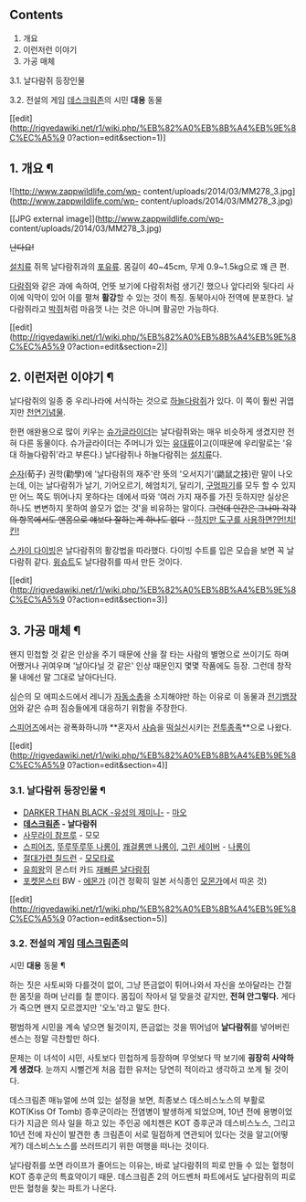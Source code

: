 ## Contents

    

1. 개요 
2. 이런저런 이야기 
3. 가공 매체 
    

3.1. 날다람쥐 등장인물

3.2. 전설의 게임 [데스크림존](%EB%8D%B0%EC%8A%A4%ED%81%AC%EB%A6%BC%EC%A1%B4.md)의 시민
**대용** 동물

[[edit](http://rigvedawiki.net/r1/wiki.php/%EB%82%A0%EB%8B%A4%EB%9E%8C%EC%A5%9
0?action=edit&section=1)]

## 1. 개요 ¶

![http://www.zappwildlife.com/wp-
content/uploads/2014/03/MM278_3.jpg](http://www.zappwildlife.com/wp-
content/uploads/2014/03/MM278_3.jpg)

[[JPG external image]](http://www.zappwildlife.com/wp-
content/uploads/2014/03/MM278_3.jpg)

  
  

<del>난다요!</del>

  

[설치류](%EC%84%A4%EC%B9%98%EB%A5%98.md) 쥐목 날다람쥐과의
[포유류](%ED%8F%AC%EC%9C%A0%EB%A5%98.md). 몸길이 40~45cm, 무게 0.9~1.5kg으로 꽤 큰 편.

  

[다람쥐](%EB%8B%A4%EB%9E%8C%EC%A5%90.md)와 같은 과에 속하여, 언뜻 보기에 다람쥐처럼 생기긴 했으나 앞다리와
뒷다리 사이에 익막이 있어 이를 펼쳐 **활강**할 수 있는 것이 특징. 동북아시아 전역에 분포한다. 날다람쥐라고
[박쥐](%EB%B0%95%EC%A5%90.md)처럼 마음껏 나는 것은 아니며 활공만 가능하다.

  

[[edit](http://rigvedawiki.net/r1/wiki.php/%EB%82%A0%EB%8B%A4%EB%9E%8C%EC%A5%9
0?action=edit&section=2)]

## 2. 이런저런 이야기 ¶

날다람쥐의 일종 중 우리나라에 서식하는 것으로
[하늘다람쥐](%ED%95%98%EB%8A%98%EB%8B%A4%EB%9E%8C%EC%A5%90.md)가 있다. 이 쪽이 훨씬 귀엽지만
[천연기념물](%EC%B2%9C%EC%97%B0%EA%B8%B0%EB%85%90%EB%AC%BC.md).

  

한편 애완용으로 많이 키우는
[슈가글라이더](%EC%8A%88%EA%B0%80%EA%B8%80%EB%9D%BC%EC%9D%B4%EB%8D%94.md)는 날다람쥐와는
매우 비슷하게 생겼지만 전혀 다른 동물이다. 슈가글라이더는 주머니가 있는
[유대류](%EC%9C%A0%EB%8C%80%EB%A5%98.md)이고(이때문에 우리말로는 '유대 하늘다람쥐'라고 부른다.) 날다람쥐나
하늘다람쥐는 [설치류](%EC%84%A4%EC%B9%98%EB%A5%98.md)다.

  

[순자](%EC%88%9C%EC%9E%90.md)(荀子) 권학(勸學)에 '날다람쥐의 재주'란 뜻의 '오서지기'(鼯鼠之技)란 말이
나오는데, 이는 날다람쥐가 날기, 기어오르기, 헤엄치기, 달리기,
[구멍파기](%EA%B5%AC%EB%A9%8D%ED%8C%8C%EA%B8%B0.md)를 모두 할 수 있지만 어느 쪽도 뛰어나지 못하다는
데에서 따와 '여러 가지 재주를 가진 듯하지만 실상은 하나도 변변하지 못하여 쓸모가 없는 것'을 비유하는 말이다. <del>그런데 인간은
그나마 각각의 항목에서도 맨몸으로 얘보다 잘하는게 하나도 없다</del> \--[하지만 도구를 사용하면?먼!치!킨!](%EB%93%9C%EB%9D%BC%EA%B5%B0%20%EB%86%80%EC%9D%B4.md)

  

[스카이 다이빙](%EC%8A%A4%EC%B9%B4%EC%9D%B4%20%EB%8B%A4%EC%9D%B4%EB%B9%99.md)은
날다람쥐의 활강법을 따라했다. 다이빙 수트를 입은 모습을 보면 꼭 날다람쥐 같다.
[윙슈트](%EC%9C%99%EC%8A%88%ED%8A%B8.md)도 날다람쥐를 따서 만든 것이다.

  

[[edit](http://rigvedawiki.net/r1/wiki.php/%EB%82%A0%EB%8B%A4%EB%9E%8C%EC%A5%9
0?action=edit&section=3)]

## 3. 가공 매체 ¶

왠지 민첩할 것 같은 인상을 주기 때문에 산을 잘 타는 사람의 별명으로 쓰이기도 하며 어쨌거나 귀여우며 '날아다닐 것 같은' 인상 때문인지
몇몇 작품에도 등장. 그런데 창작물 내에선 말 그대로 날아다닌다.

  

심슨의 모 에피소드에서 레니가 [자동소총](%EC%9E%90%EB%8F%99%EC%86%8C%EC%B4%9D.md)을 소지해야만 하는
이유로 이 동물과 [전기뱀장어](%EC%A0%84%EA%B8%B0%EB%B1%80%EC%9E%A5%EC%96%B4.md)와 같은 슈퍼
짐승들에게 대응하기 위함을 주장한다.

  

[스피어즈](%EC%8A%A4%ED%94%BC%EC%96%B4%EC%A6%88.md)에서는 광폭화하니까 **혼자서
[사슴](%EC%82%AC%EC%8A%B4.md)을 [떡실신](%EB%96%A1%EC%8B%A4%EC%8B%A0.md)시키는
[전투종족](%EC%A0%84%ED%88%AC%EC%A2%85%EC%A1%B1.md)**으로 나왔다.

  

[[edit](http://rigvedawiki.net/r1/wiki.php/%EB%82%A0%EB%8B%A4%EB%9E%8C%EC%A5%9
0?action=edit&section=4)]

### 3.1. 날다람쥐 등장인물 ¶

  * [DARKER THAN BLACK -유성의 제미니-](DARKER%20THAN%20BLACK%20-%EC%9C%A0%EC%84%B1%EC%9D%98%20%EC%A0%9C%EB%AF%B8%EB%8B%88-.md) \- [마오](%EB%A7%88%EC%98%A4%28DARKER%20THAN%20BLACK%29#s-2.md)
  * **[데스크림존](%EB%8D%B0%EC%8A%A4%ED%81%AC%EB%A6%BC%EC%A1%B4.md) \- 날다람쥐**
  * [사무라이 참프루](%EC%82%AC%EB%AC%B4%EB%9D%BC%EC%9D%B4%20%EC%B0%B8%ED%94%84%EB%A3%A8.md) \- 모모
  * [스피어즈](%EC%8A%A4%ED%94%BC%EC%96%B4%EC%A6%88.md), [뚜루뚜루뚜 나롱이](%EB%9A%9C%EB%A3%A8%EB%9A%9C%EB%A3%A8%EB%9A%9C%20%EB%82%98%EB%A1%B1%EC%9D%B4.md), [쾌걸롱맨 나롱이](%EC%BE%8C%EA%B1%B8%EB%A1%B1%EB%A7%A8%20%EB%82%98%EB%A1%B1%EC%9D%B4.md), [그린 세이버](%EA%B7%B8%EB%A6%B0%20%EC%84%B8%EC%9D%B4%EB%B2%84.md) \- [나롱이](%EB%82%98%EB%A1%B1%EC%9D%B4.md)
  * [절대가련 칠드런](%EC%A0%88%EB%8C%80%EA%B0%80%EB%A0%A8%20%EC%B9%A0%EB%93%9C%EB%9F%B0.md) \- [모모타로](%EB%AA%A8%EB%AA%A8%ED%83%80%EB%A1%9C.md)
  * [유희왕](%EC%9C%A0%ED%9D%AC%EC%99%95.md)의 몬스터 카드 [재빠른 날다람쥐](%EC%9E%AC%EB%B9%A0%EB%A5%B8#s-2.1.md)
  * [포켓몬스터](%ED%8F%AC%EC%BC%93%EB%AA%AC%EC%8A%A4%ED%84%B0.md) BW - [에몬가](%EC%97%90%EB%AA%AC%EA%B0%80.md) (이건 정확히 일본 서식종인 [모몬가](%EB%AA%A8%EB%AA%AC%EA%B0%80.md)에서 따온 것)  

[[edit](http://rigvedawiki.net/r1/wiki.php/%EB%82%A0%EB%8B%A4%EB%9E%8C%EC%A5%9
0?action=edit&section=5)]

### 3.2. 전설의 게임 [데스크림존](%EB%8D%B0%EC%8A%A4%ED%81%AC%EB%A6%BC%EC%A1%B4.md)의
시민 **대용** 동물 ¶

하는 짓은 사토씨와 다를것이 없이, 그냥 뜬금없이 튀어나와서 자신을 쏘아달라는 간절한 몸짓을 하며 난리를 칠 뿐이다. 몸집이 작아서 덜
맞을것 같지만, **전혀 안그렇다.** 게다가 죽으면 왠지 모르겠지만 '오노'라고 말도 한다.

  

평범하게 시민을 계속 넣으면 될것이지, 뜬금없는 것을 뛰어넘어 **날다람쥐**를 넣어버린 센스는 정말 극찬할만 하다.

  

문제는 이 녀석이 시민, 사토보다 민첩하게 등장하며 무엇보다 딱 보기에 **굉장히 사악하게 생겼다**. 눈까지 시뻘건게 처음 접한 유저는
당연히 적이라고 생각하고 쏘게 될 것이다.

  

데스크림존 매뉴얼에 쓰여 있는 설정을 보면, 최종보스 데스비스노스의 부활로 KOT(Kiss Of Tomb) 증후군이라는 전염병이 발생하게
되었으며, 10년 전에 용병이었다가 지금은 의사 일을 하고 있는 주인공 에치젠은 KOT 증후군과 데스비스노스, 그리고 10년 전에 자신이
발견한 총 크림존이 서로 밀접하게 연관되어 있다는 것을 알고(어떻게?) 데스비스노스를 쓰러뜨리기 위한 여행을 떠나는 것이다.

  

날다람쥐를 쏘면 라이프가 줄어드는 이유는, 바로 날다람쥐의 피로 만들 수 있는 혈청이 KOT 증후군의 특효약이기 때문. 데스크림존 2의
어드벤처 파트에서도 날다람쥐의 피로 만든 혈청을 찾는 파트가 나온다.

